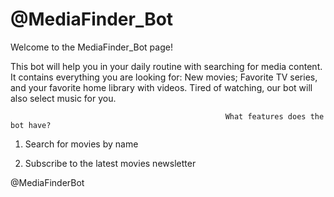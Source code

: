 # @MediaFinder_Bot
Welcome to the MediaFinder_Bot page!

This bot will help you in your daily routine with searching for media content. 
It contains everything you are looking for:
New movies; 
Favorite TV series, and your favorite home library with videos. 
Tired of watching, our bot will also select music for you.

                                                    What features does the bot have?


1) Search for movies by name

2) Subscribe to the latest movies newsletter

@MediaFinderBot
